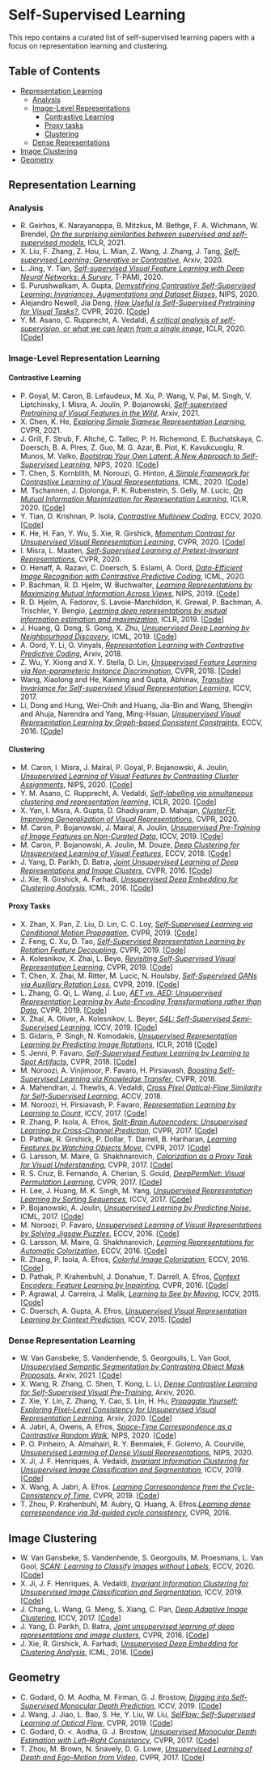 # Self-Supervised Learning

This repo contains a curated list of self-supervised learning papers with a focus on representation learning and clustering.

## Table of Contents
- [Representation Learning](#representation-learning)
  - [Analysis](#analysis)
  - [Image-Level Representations](#image-level-representation-learning)
    - [Contrastive Learning](#contrastive-learning)
    - [Proxy tasks](#proxy-tasks)
    - [Clustering](#clustering)
  - [Dense Representations](#dense-level-representation-learning)
- [Image Clustering](#image-clustering)
- [Geometry](#geometry)
  
## Representation Learning

### Analysis

- R. Geirhos, K. Narayanappa, B. Mitzkus, M. Bethge, F. A. Wichmann, W. Brendel, *[On the surprising similarities between supervised and self-supervised models](https://arxiv.org/abs/2010.08377)*, ICLR, 2021.
- X. Liu, F. Zhang, Z. Hou, L. Mian, Z. Wang, J. Zhang, J. Tang, *[Self-supervised Learning: Generative or Contrastive](https://arxiv.org/abs/2006.08218v4)*, Arxiv, 2020.
- L. Jing, Y. Tian, *[Self-supervised Visual Feature Learning with Deep Neural Networks: A Survey](https://arxiv.org/abs/1902.06162)*, T-PAMI, 2020.
- S. Purushwalkam, A. Gupta, *[Demystifying Contrastive Self-Supervised Learning: Invariances, Augmentations and Dataset Biases](https://arxiv.org/abs/2007.13916)*, NIPS, 2020. 
- Alejandro Newell, Jia Deng, *[How Useful is Self-Supervised Pretraining for Visual Tasks?](https://arxiv.org/abs/2003.14323)*, CVPR, 2020. [[Code](https://github.com/princeton-vl/selfstudy-render)]
- Y. M. Asano, C. Rupprecht, A. Vedaldi, *[A critical analysis of self-supervision, or what we can learn from a single image](https://arxiv.org/abs/1904.13132)*, ICLR, 2020. [[Code](https://github.com/yukimasano/linear-probes)]


### Image-Level Representation Learning

#### Contrastive Learning 
- P. Goyal, M. Caron, B. Lefaudeux, M. Xu, P. Wang, V. Pai, M. Singh, V. Liptchinsky, I. Misra, A. Joulin, P. Bojanowski, *[Self-supervised Pretraining of Visual Features in the Wild](https://arxiv.org/abs/2103.01988)*, Arxiv, 2021.
- X. Chen, K. He, *[Exploring Simple Siamese Representation Learning](https://arxiv.org/pdf/2011.10566)*, CVPR, 2021. 
- J. Grill, F. Strub, F. Altché, C. Tallec, P. H. Richemond, E. Buchatskaya, C. Doersch, B. A. Pires, Z. Guo, M. G. Azar, B. Piot, K. Kavukcuoglu, R. Munos, M. Valko, *[Bootstrap Your Own Latent: A New Approach to Self-Supervised Learning](https://arxiv.org/abs/2006.07733)*, NIPS, 2020. [[Code](https://github.com/deepmind/deepmind-research/tree/master/byol)]
- T. Chen, S. Kornblith, M. Norouzi, G. Hinton, *[A Simple Framework for Contrastive Learning of Visual Representations](https://arxiv.org/abs/2002.05709)*, ICML, 2020. [[Code](https://github.com/google-research/simclr)]
- M. Tschannen, J. Djolonga, P. K. Rubenstein, S. Gelly, M. Lucic, *[On Mutual Information Maximization for Representation Learning](https://arxiv.org/pdf/1907.13625.pdf)*, ICLR, 2020. [[Code](https://github.com/google-research/google-research/tree/master/mutual_information_representation_learning)]
- Y. Tian, D. Krishnan, P. Isola, *[Contrastive Multiview Coding](https://arxiv.org/abs/1906.05849)*, ECCV, 2020. [[Code](https://github.com/HobbitLong/CMC/)]
- K. He, H. Fan, Y. Wu, S. Xie, R. Girshick, *[Momentum Contrast for Unsupervised Visual Representation Learning](https://arxiv.org/pdf/1911.05722.pdf)*, CVPR, 2020. [[Code](https://github.com/facebookresearch/moco)]
- I. Misra, L. Maaten, *[Self-Supervised Learning of Pretext-Invariant Representations](https://arxiv.org/abs/1912.01991)*, CVPR, 2020.
- O. Henaff, A. Razavi, C. Doersch, S. Eslami, A. Oord, *[Data-Efficient Image Recognition with Contrastive Predictive Coding](https://arxiv.org/abs/1905.09272)*, ICML, 2020.
- P. Bachman, R. D. Hjelm, W. Buchwalter, *[Learning Representations by Maximizing Mutual Information Across Views](https://arxiv.org/pdf/1906.00910)*, NIPS, 2019. [[Code](https://github.com/Philip-Bachman/amdim-public)]
- R. D. Hjelm, A. Fedorov, S. Lavoie-Marchildon, K. Grewal, P. Bachman, A. Trischler, Y. Bengio, *[Learning deep representations by mutual information estimation and maximization](https://arxiv.org/abs/1808.06670)*, ICLR, 2019. [[Code](https://github.com/rdevon/DIM)]
- J. Huang, Q. Dong, S. Gong, X. Zhu, *[Unsupervised Deep Learning by Neighbourhood Discovery](http://proceedings.mlr.press/v97/huang19b.html)*, ICML, 2019. [[Code](https://github.com/Raymond-sci/AND)] 
- A. Oord, Y. Li, O. Vinyals, *[Representation Learning with Contrastive Predictive Coding](https://arxiv.org/abs/1807.03748)*, Arxiv, 2018.
- Z. Wu, Y. Xiong and X. Y. Stella, D. Lin, *[Unsupervised Feature Learning via Non-parameteric Instance Discrimination](https://arxiv.org/pdf/1805.01978.pdf)*, CVPR, 2018. [[Code](https://github.com/zhirongw/lemniscate.pytorch)]
- Wang, Xiaolong and He, Kaiming and Gupta, Abhinav, *[Transitive Invariance for Self-supervised Visual Representation Learning](https://arxiv.org/pdf/1708.02901.pdf)*, ICCV, 2017.
- Li, Dong and Hung, Wei-Chih and Huang, Jia-Bin and Wang, Shengjin and Ahuja, Narendra and Yang, Ming-Hsuan, *[Unsupervised Visual Representation Learning by Graph-based Consistent Constraints](http://faculty.ucmerced.edu/mhyang/papers/eccv16_feature_learning.pdf)*, ECCV, 2016. [[Code](https://github.com/dongli12/FeatureLearning)]


#### Clustering

- M. Caron, I. Misra, J. Mairal, P. Goyal, P. Bojanowski, A. Joulin, *[Unsupervised Learning of Visual Features by Contrasting Cluster Assignments](https://arxiv.org/abs/2006.09882)*, NIPS, 2020. [[Code](https://github.com/facebookresearch/swav)]
- Y. M. Asano, C. Rupprecht, A. Vedaldi, *[Self-labelling via simultaneous clustering and representation learning](https://arxiv.org/abs/1911.05371)*, ICLR, 2020. [[Code](https://github.com/yukimasano/self-label)]
- X. Yan, I. Misra, A. Gupta, D. Ghadiyaram, D. Mahajan, *[ClusterFit: Improving Generalization of Visual Representations](https://arxiv.org/abs/1912.03330)*, CVPR, 2020.
- M. Caron, P. Bojanowski, J. Mairal, A. Joulin, *[Unsupervised Pre-Training of Image Features on Non-Curated Data](https://arxiv.org/pdf/1905.01278.pdf)*, ICCV, 2019. [[Code](https://github.com/facebookresearch/DeeperCluster)]    
- M. Caron, P. Bojanowski, A. Joulin, M. Douze, *[Deep Clustering for Unsupervised Learning of Visual Features](https://research.fb.com/wp-content/uploads/2018/09/Deep-Clustering-for-Unsupervised-Learning-of-Visual-Features.pdf)*, ECCV, 2018. [[Code](https://github.com/facebookresearch/deepcluster)]
- J. Yang, D. Parikh, D. Batra, *[Joint Unsupervised Learning of Deep Representations and Image Clusters](https://arxiv.org/pdf/1604.03628.pdf)*, CVPR, 2016. [[Code](https://github.com/jwyang/JULE.torch)]
- J. Xie, R. Girshick, A. Farhadi, *[Unsupervised Deep Embedding for Clustering Analysis](https://arxiv.org/pdf/1511.06335.pdf)*, ICML, 2016. [[Code](https://github.com/piiswrong/dec)]

#### Proxy Tasks
  
- X. Zhan, X. Pan, Z. Liu, D. Lin, C. C. Loy, *[Self-Supervised Learning via Conditional Motion Propagation](<https://arxiv.org/abs/1903.11412>)*, CVPR, 2019. [[Code](https://github.com/XiaohangZhan/conditional-motion-propagation)]
- Z. Feng, C. Xu, D. Tao, *[Self-Supervised Representation Learning by Rotation Feature Decoupling](http://openaccess.thecvf.com/content_CVPR_2019/html/Feng_Self-Supervised_Representation_Learning_by_Rotation_Feature_Decoupling_CVPR_2019_paper.html)*, CVPR, 2019. [[Code](https://github.com/philiptheother/FeatureDecoupling)]
- A. Kolesnikov, X. Zhai, L. Beye, *[Revisiting Self-Supervised Visual Representation Learning](https://arxiv.org/abs/1901.09005)*, CVPR, 2019. [[Code](https://github.com/google/revisiting-self-supervised)]
- T. Chen, X. Zhai, M. Ritter, M. Lucic, N. Houlsby, *[Self-Supervised GANs via Auxiliary Rotation Loss](https://openaccess.thecvf.com/content_CVPR_2019/papers/Chen_Self-Supervised_GANs_via_Auxiliary_Rotation_Loss_CVPR_2019_paper.pdf)*, CVPR, 2019. [[Code](https://github.com/vandit15/Self-Supervised-Gans-Pytorch)]
- L. Zhang, G. Qi, L. Wang, J. Luo, *[AET vs. AED: Unsupervised Representation Learning by Auto-Encoding Transformations rather than Data](http://openaccess.thecvf.com/content_CVPR_2019/papers/Zhang_AET_vs._AED_Unsupervised_Representation_Learning_by_Auto-Encoding_Transformations_Rather_CVPR_2019_paper.pdf)*, CVPR, 2019. [[Code](https://github.com/maple-research-lab/AET)] 
- X. Zhai, A. Oliver, A. Kolesnikov, L. Beyer, *[S4L: Self-Supervised Semi-Supervised Learning](https://openaccess.thecvf.com/content_ICCV_2019/papers/Zhai_S4L_Self-Supervised_Semi-Supervised_Learning_ICCV_2019_paper.pdf)*, ICCV, 2019. [[Code](https://github.com/google-research/s4l)]    
- S. Gidaris, P. Singh, N. Komodakis, *[Unsupervised Representation Learning by Predicting Image Rotations](https://openreview.net/forum?id=S1v4N2l0)*, ICLR, 2018 [[Code](https://github.com/gidariss/FeatureLearningRotNet)]    
- S. Jenni, P. Favaro, *[Self-Supervised Feature Learning by Learning to Spot Artifacts](https://arxiv.org/pdf/1806.05024.pdf)*, CVPR, 2018. [[Code](https://github.com/sjenni/LearningToSpotArtifacts)]
- M. Noroozi, A. Vinjimoor, P. Favaro, H. Pirsiavash, *[Boosting Self-Supervised Learning via Knowledge Transfer](https://www.csee.umbc.edu/~hpirsiav/papers/transfer_cvpr18.pdf)*, CVPR, 2018.
- A. Mahendran, J. Thewlis, A. Vedaldi, *[Cross Pixel Optical-Flow Similarity for Self-Supervised Learning](http://www.robots.ox.ac.uk/~vgg/publications/2018/Mahendran18/mahendran18.pdf)*, ACCV, 2018.
- M. Noroozi, H. Pirsiavash, P. Favaro, *[Representation Learning by Learning to Count](https://arxiv.org/abs/1708.06734)*, ICCV, 2017. [[Code](https://github.com/clvrai/Representation-Learning-by-Learning-to-Count)]
- R. Zhang, P. Isola, A. Efros, *[Split-Brain Autoencoders: Unsupervised Learning by Cross-Channel Prediction](https://arxiv.org/abs/1611.09842)*, CVPR, 2017. [[Code](https://github.com/richzhang/splitbrainauto)]
- D. Pathak, R. Girshick, P. Dollar, T. Darrell, B. Hariharan, *[Learning Features by Watching Objects Move](https://people.eecs.berkeley.edu/~pathak/papers/cvpr17.pdf)*, CVPR, 2017. [[Code](https://people.eecs.berkeley.edu/~pathak/unsupervised_video/)] 
- G. Larsson, M. Maire, G. Shakhnarovich, *[Colorization as a Proxy Task for Visual Understanding](http://arxiv.org/abs/1703.04044)*, CVPR, 2017. [[Code](http://people.cs.uchicago.edu/~larsson/color-proxy/)]
- R. S. Cruz, B. Fernando, A. Cherian, S. Gould, *[DeepPermNet: Visual Permutation Learning](https://arxiv.org/pdf/1704.02729.pdf)*, CVPR, 2017. [[Code](https://github.com/rfsantacruz/deep-perm-net)]
- H. Lee, J. Huang, M. K. Singh, M. Yang, *[Unsupervised Representation Learning by Sorting Sequences](https://arxiv.org/pdf/1708.01246.pdf)*, ICCV, 2017. [[Code](https://github.com/HsinYingLee/OPN)]
- P. Bojanowski, A. Joulin, *[Unsupervised Learning by Predicting Noise](https://arxiv.org/abs/1704.05310)*, ICML, 2017.  [[Code](https://github.com/facebookresearch/noise-as-targets)]
- M. Noroozi, P. Favaro, *[Unsupervised Learning of Visual Representations by Solving Jigsaw Puzzles](http://arxiv.org/abs/1603.09246)*, ECCV, 2016.
  [[Code](http://www.cvg.unibe.ch/research/JigsawPuzzleSolver.html)]
- G. Larsson, M. Maire, G. Shakhnarovich, *[Learning Representations for Automatic Colorization](http://arxiv.org/pdf/1603.06668.pdf)*, ECCV, 2016. [[Code](http://people.cs.uchicago.edu/~larsson/colorization/)]
- R. Zhang, P. Isola, A. Efros, *[Colorful Image Colorization](https://arxiv.org/abs/1603.08511)*, ECCV, 2016. [[Code](http://richzhang.github.io/colorization/)]
- D. Pathak, P. Krahenbuhl, J. Donahue, T. Darrell, A. Efros, *[Context Encoders: Feature Learning by Inpainting](https://people.eecs.berkeley.edu/~pathak/papers/cvpr16.pdf)*, CVPR, 2016. [[Code](https://people.eecs.berkeley.edu/~pathak/context_encoder/)]
- P. Agrawal, J. Carreira, J. Malik, *[Learning to See by Moving](http://arxiv.org/abs/1505.01596)*, ICCV, 2015. [[Code](https://people.eecs.berkeley.edu/~pulkitag/lsm/lsm.html)]
- C. Doersch, A. Gupta, A. Efros, *[Unsupervised Visual Representation Learning by Context Prediction](https://arxiv.org/abs/1505.05192)*, ICCV, 2015. [[Code](http://graphics.cs.cmu.edu/projects/deepContext/)]

### Dense Representation Learning
- W. Van Gansbeke, S. Vandenhende, S. Georgoulis, L. Van Gool, *[Unsupervised Semantic Segmentation by Contrasting Object Mask Proposals]()*, Arxiv, 2021. [[Code](https://github.com/wvangansbeke/Unsupervised-Semantic-Segmentation)]
- X. Wang, R. Zhang, C. Shen, T. Kong, L. Li, *[Dense Contrastive Learning for Self-Supervised Visual Pre-Training](https://arxiv.org/abs/2011.09157)*, Arxiv, 2020.
- Z. Xie, Y. Lin, Z. Zhang, Y. Cao, S. Lin, H. Hu, *[Propagate Yourself: Exploring Pixel-Level Consistency for Unsupervised Visual Representation Learning](https://arxiv.org/abs/2011.10043)*, Arxiv, 2020. [[Code](https://github.com/lucidrains/pixel-level-contrastive-learning)]
- A. Jabri, A, Owens, A. Efros, *[Space-Time Correspondence as a Contrastive Random Walk](https://arxiv.org/abs/2006.14613)*, NIPS, 2020. [[Code](https://github.com/ajabri/videowalk)]
- P. O. Pinheiro, A. Almahairi, R. Y. Benmalek, F. Golemo, A. Courville, *[Unsupervised Learning of Dense Visual Representations](https://arxiv.org/abs/2011.05499)*, NIPS, 2020. 
- X. Ji, J. F. Henriques, A. Vedaldi, *[Invariant Information Clustering for Unsupervised Image Classification and Segmentation](https://arxiv.org/abs/1807.06653)*, ICCV, 2019. [[Code](https://github.com/xu-ji/IIC)]
- X. Wang, A. Jabri, A. Efros. *[Learning Correspondence from the Cycle-Consistency of
Time](https://arxiv.org/abs/1903.07593)*, CVPR, 2019. [[Code](https://github.com/xiaolonw/TimeCycle)]
- T. Zhou, P. Krahenbuhl, M. Aubry, Q. Huang, A. Efros.*[Learning dense
correspondence via 3d-guided cycle consistency](https://arxiv.org/abs/1604.05383)*, CVPR, 2016.

## Image Clustering
- W. Van Gansbeke, S. Vandenhende, S. Georgoulis, M. Proesmans, L. Van Gool, *[SCAN: Learning to Classify Images without Labels](https://arxiv.org/abs/2005.12320)*, ECCV, 2020. [[Code](https://github.com/wvangansbeke/Unsupervised-Classification)]
- X. Ji, J. F. Henriques, A. Vedaldi, *[Invariant Information Clustering for Unsupervised Image Classification and Segmentation](https://arxiv.org/abs/1807.06653)*, ICCV, 2019. [[Code](https://github.com/xu-ji/IIC)]
- J. Chang, L. Wang, G. Meng, S. Xiang, C. Pan, *[Deep Adaptive Image Clustering](https://openaccess.thecvf.com/content_iccv_2017/html/Chang_Deep_Adaptive_Image_ICCV_2017_paper.html)*, ICCV, 2017. [[Code](https://github.com/vector-1127/DAC)]
- J. Yang, D. Parikh, D. Batra, *[Joint unsupervised learning of deep representations and image clusters](https://arxiv.org/abs/1604.03628)*, CVPR, 2016. [[Code](https://github.com/jwyang/JULE.torch)]
- J. Xie, R. Girshick, A. Farhadi, *[Unsupervised Deep Embedding for Clustering Analysis](https://arxiv.org/pdf/1511.06335.pdf)*, ICML, 2016. [[Code](https://github.com/piiswrong/dec)]

## Geometry
- C. Godard, O. M. Aodha, M. Firman, G. J. Brostow, *[Digging into Self-Supervised Monocular Depth Prediction](https://arxiv.org/abs/1806.01260)*, ICCV, 2019. [[Code](https://github.com/nianticlabs/monodepth2)]
- J. Wang, J. Jiao, L. Bao, S. He, Y. Liu, W. Liu, *[SelFlow: Self-Supervised Learning of Optical Flow](https://arxiv.org/abs/1904.09117)*, CVPR, 2019. [[Code](https://github.com/ppliuboy/SelFlow)]
- C. Godard, O. <. Aodha, G. J. Brostow, *[Unsupervised Monocular Depth Estimation with Left-Right Consistency](https://openaccess.thecvf.com/content_cvpr_2017/papers/Godard_Unsupervised_Monocular_Depth_CVPR_2017_paper.pdf)*, CVPR, 2017. [[Code](https://github.com/mrharicot/monodepth)]
- T. Zhou, M. Brown, N. Snavely, D. G. Lowe, *[Unsupervised Learning of Depth and Ego-Motion from Video](https://arxiv.org/abs/1704.07813)*, CVPR, 2017. [[Code](https://github.com/tinghuiz/SfMLearner)]
